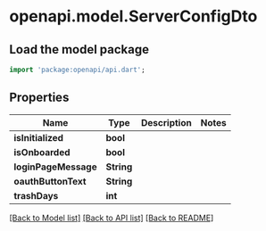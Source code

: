 # openapi.model.ServerConfigDto

## Load the model package
```dart
import 'package:openapi/api.dart';
```

## Properties
Name | Type | Description | Notes
------------ | ------------- | ------------- | -------------
**isInitialized** | **bool** |  | 
**isOnboarded** | **bool** |  | 
**loginPageMessage** | **String** |  | 
**oauthButtonText** | **String** |  | 
**trashDays** | **int** |  | 

[[Back to Model list]](../README.md#documentation-for-models) [[Back to API list]](../README.md#documentation-for-api-endpoints) [[Back to README]](../README.md)


